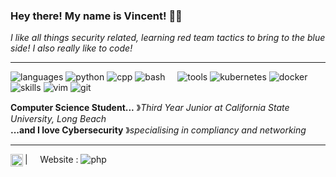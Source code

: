 ### Hey there! My name is Vincent! 🏄‍♂️<br>  
_I like all things security related, learning red team tactics to bring to the blue side! I also really like to code!_

----

![languages](https://img.shields.io/static/v1?label=&message=languages:&color=111&style=flat-square)
![python](https://img.shields.io/badge/Python-3670A0?style=flat-square&logo=python&logoColor=ffdd54)
![cpp](https://img.shields.io/badge/C++-00599C?style=flat-square&logo=C%2B%2B&logoColor=white)
![bash](https://img.shields.io/badge/BASH-FFFFFF?style=flat-square&logo=gnubash&logoColor=344044)
&nbsp;&nbsp;&nbsp;
![tools](https://img.shields.io/static/v1?label=&message=tools:&color=111&style=flat-square)
![kubernetes](https://img.shields.io/badge/kubernetes-3872E7?style=flat-square&logo=kubernetes&logoColor=FFFFFF)
![docker](https://img.shields.io/badge/docker-1D63ED?style=flat-square&logo=docker&logoColor=FFFFFF)
&nbsp;&nbsp;&nbsp;
![skills](https://img.shields.io/static/v1?label=&message=skills:&color=111&style=flat-square)
![vim](https://img.shields.io/badge/vim-CCCCCC?style=flat-square&logo=vim&logoColor=019833)
![git](https://img.shields.io/badge/git-F26E4E?style=flat-square&logo=git&logoColor=FFFFFF)
&nbsp;&nbsp;&nbsp;

**Computer Science Student...** &#12299;_Third Year Junior at California State University, Long Beach_
<br/>
**...and I love Cybersecurity** &#12299;_specialising in compliancy and networking_

----

<a href="https://linkedin.com/in/vincentpierlot">
  <img align="left" alt="Vincent's LinkedIn" width="20px" src="https://simpleicons.now.sh/linkedin/495f7e" />
</a>

| &nbsp;&nbsp;&nbsp; Website : ![php](https://img.shields.io/badge/work%20in%20progress-1E212E?) &nbsp;&nbsp;&nbsp;

<!--
**NobleB312/nobleb312** is a ✨ _special_ ✨ repository because its `README.md` (this file) appears on your GitHub profile.

Here are some ideas to get you started:

- 🔭 I’m currently working on ...
- 🌱 I’m currently learning ...
- 👯 I’m looking to collaborate on ...
- 🤔 I’m looking for help with ...
- 💬 Ask me about ...
- 📫 How to reach me: ...
- 😄 Pronouns: ...
- ⚡ Fun fact: ...
-->
